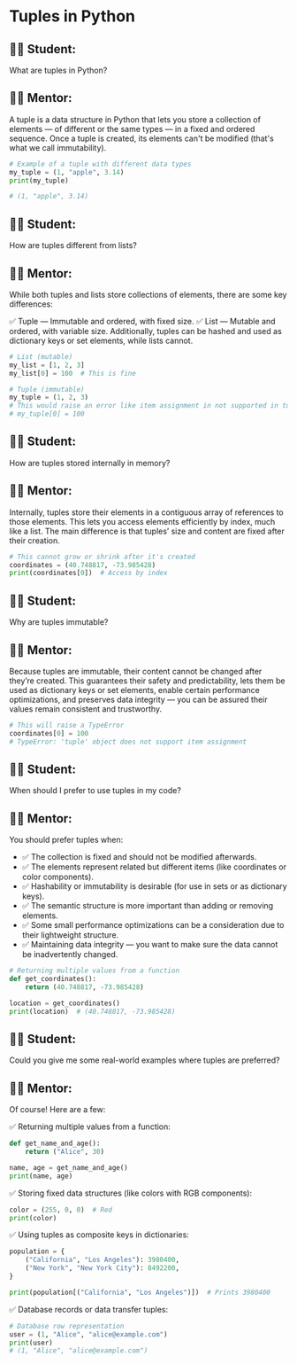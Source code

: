 # Tuples in Python

## 🧑‍🎓 Student:
What are tuples in Python?

## 👨‍🏫 Mentor:
A tuple is a data structure in Python that lets you store a collection of elements — of different or the same types — in a fixed and ordered sequence. Once a tuple is created, its elements can't be modified (that's what we call immutability).

```python
# Example of a tuple with different data types
my_tuple = (1, "apple", 3.14)
print(my_tuple)

# (1, "apple", 3.14)
```

## 🧑‍🎓 Student:
How are tuples different from lists?

## 👨‍🏫 Mentor:
While both tuples and lists store collections of elements, there are some key differences:

✅ Tuple — Immutable and ordered, with fixed size.
✅ List — Mutable and ordered, with variable size.
Additionally, tuples can be hashed and used as dictionary keys or set elements, while lists cannot.

```python
# List (mutable)
my_list = [1, 2, 3]
my_list[0] = 100  # This is fine

# Tuple (immutable)
my_tuple = (1, 2, 3)
# This would raise an error like item assignment in not supported in tuple:
# my_tuple[0] = 100
```

## 🧑‍🎓 Student:
How are tuples stored internally in memory?

## 👨‍🏫 Mentor:
Internally, tuples store their elements in a contiguous array of references to those elements. This lets you access elements efficiently by index, much like a list. The main difference is that tuples’ size and content are fixed after their creation.

```python
# This cannot grow or shrink after it's created
coordinates = (40.748817, -73.985428)
print(coordinates[0])  # Access by index
```

## 🧑‍🎓 Student:
Why are tuples immutable?

## 👨‍🏫 Mentor:
Because tuples are immutable, their content cannot be changed after they’re created. This guarantees their safety and predictability, lets them be used as dictionary keys or set elements, enable certain performance optimizations, and preserves data integrity — you can be assured their values remain consistent and trustworthy.

```python
# This will raise a TypeError
coordinates[0] = 100
# TypeError: 'tuple' object does not support item assignment
```

## 🧑‍🎓 Student:
When should I prefer to use tuples in my code?

## 👨‍🏫 Mentor:
You should prefer tuples when:

- ✅ The collection is fixed and should not be modified afterwards.
- ✅ The elements represent related but different items (like coordinates or color components).
- ✅ Hashability or immutability is desirable (for use in sets or as dictionary keys).
- ✅ The semantic structure is more important than adding or removing elements.
- ✅ Some small performance optimizations can be a consideration due to their lightweight structure.
- ✅ Maintaining data integrity — you want to make sure the data cannot be inadvertently changed.

```python
# Returning multiple values from a function
def get_coordinates():
    return (40.748817, -73.985428)

location = get_coordinates()
print(location)  # (40.748817, -73.985428)
```

## 🧑‍🎓 Student:
Could you give me some real-world examples where tuples are preferred?

## 👨‍🏫 Mentor:
Of course! Here are a few:

✅ Returning multiple values from a function:

```python
def get_name_and_age():
    return ("Alice", 30)

name, age = get_name_and_age()
print(name, age)
```

✅ Storing fixed data structures (like colors with RGB components):

```python
color = (255, 0, 0)  # Red
print(color)
```

✅ Using tuples as composite keys in dictionaries:

```python
population = {
    ("California", "Los Angeles"): 3980400,
    ("New York", "New York City"): 8492200,
}

print(population[("California", "Los Angeles")])  # Prints 3980400
```

✅ Database records or data transfer tuples:

```python
# Database row representation
user = (1, "Alice", "alice@example.com")
print(user)
# (1, "Alice", "alice@example.com")

```